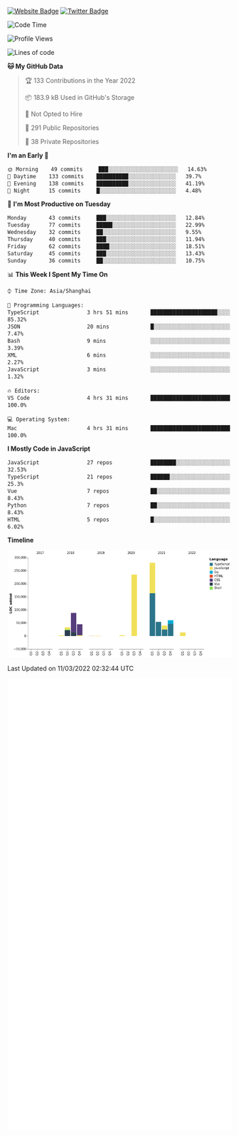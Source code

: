 [![Website Badge](https://img.shields.io/badge/-caos.me-444444?style=flat&logo=Google-Chrome&logoColor=f2f2f2&link=https://caos.me)](https://caos.me)
[![Twitter Badge](https://img.shields.io/badge/-@caosbad-1da1f2?style=flat&labelColor=1ca0f1&logo=twitter&logoColor=white&link=https://twitter.com/caosbad)](https://twitter.com/caosbad)



<!--START_SECTION:waka-->
![Code Time](http://img.shields.io/badge/Code%20Time-154%20hrs%202%20mins-blue)

![Profile Views](http://img.shields.io/badge/Profile%20Views-0-blue)

![Lines of code](https://img.shields.io/badge/From%20Hello%20World%20I%27ve%20Written-856%20Thousand%20lines%20of%20code-blue)

**🐱 My GitHub Data** 

> 🏆 133 Contributions in the Year 2022
 > 
> 📦 183.9 kB Used in GitHub's Storage 
 > 
> 🚫 Not Opted to Hire
 > 
> 📜 291 Public Repositories 
 > 
> 🔑 38 Private Repositories  
 > 
**I'm an Early 🐤** 

```text
🌞 Morning    49 commits     ███░░░░░░░░░░░░░░░░░░░░░░   14.63% 
🌆 Daytime    133 commits    ██████████░░░░░░░░░░░░░░░   39.7% 
🌃 Evening    138 commits    ██████████░░░░░░░░░░░░░░░   41.19% 
🌙 Night      15 commits     █░░░░░░░░░░░░░░░░░░░░░░░░   4.48%

```
📅 **I'm Most Productive on Tuesday** 

```text
Monday       43 commits     ███░░░░░░░░░░░░░░░░░░░░░░   12.84% 
Tuesday      77 commits     █████░░░░░░░░░░░░░░░░░░░░   22.99% 
Wednesday    32 commits     ██░░░░░░░░░░░░░░░░░░░░░░░   9.55% 
Thursday     40 commits     ███░░░░░░░░░░░░░░░░░░░░░░   11.94% 
Friday       62 commits     ████░░░░░░░░░░░░░░░░░░░░░   18.51% 
Saturday     45 commits     ███░░░░░░░░░░░░░░░░░░░░░░   13.43% 
Sunday       36 commits     ██░░░░░░░░░░░░░░░░░░░░░░░   10.75%

```


📊 **This Week I Spent My Time On** 

```text
⌚︎ Time Zone: Asia/Shanghai

💬 Programming Languages: 
TypeScript               3 hrs 51 mins       █████████████████████░░░░   85.32% 
JSON                     20 mins             █░░░░░░░░░░░░░░░░░░░░░░░░   7.47% 
Bash                     9 mins              ░░░░░░░░░░░░░░░░░░░░░░░░░   3.39% 
XML                      6 mins              ░░░░░░░░░░░░░░░░░░░░░░░░░   2.27% 
JavaScript               3 mins              ░░░░░░░░░░░░░░░░░░░░░░░░░   1.32%

🔥 Editors: 
VS Code                  4 hrs 31 mins       █████████████████████████   100.0%

💻 Operating System: 
Mac                      4 hrs 31 mins       █████████████████████████   100.0%

```

**I Mostly Code in JavaScript** 

```text
JavaScript               27 repos            ████████░░░░░░░░░░░░░░░░░   32.53% 
TypeScript               21 repos            ██████░░░░░░░░░░░░░░░░░░░   25.3% 
Vue                      7 repos             ██░░░░░░░░░░░░░░░░░░░░░░░   8.43% 
Python                   7 repos             ██░░░░░░░░░░░░░░░░░░░░░░░   8.43% 
HTML                     5 repos             █░░░░░░░░░░░░░░░░░░░░░░░░   6.02%

```


**Timeline**

![Chart not found](https://raw.githubusercontent.com/caosbad/caosbad/master/charts/bar_graph.png) 


 Last Updated on 11/03/2022 02:32:44 UTC
<!--END_SECTION:waka-->


![Metrics](https://github.com/caosbad/CaosBad/blob/master/github-metrics.svg)
